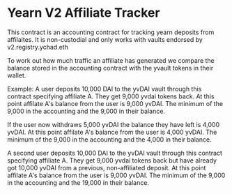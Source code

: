 # Yearn V2 Affiliate Tracker

This contract is an accounting contract for tracking yearn deposits from affilaites. It is non-custodial and only works with vaults endorsed by v2.registry.ychad.eth

To work out how much traffic an affiliate has generated we compare the balance stored in the accounting contract with the yvault tokens in their wallet.

Example:
A user deposits 10,000 DAI to the yvDAI vault through this contract specifying affiliate A. They get 9,000 yvdai tokens back. At this point affilate A's balance from the user is 9,000 yvDAI. The minimum of the 9,000 in the accounting and the 9,000 in their balance.

If the user now withdraws 5,000 yvDAI the balance they have left is 4,000 yvDAI. 
At this point affilate A's balance from the user is 4,000 yvDAI. The minimum of the 9,000 in the accounting and the 4,000 in their balance.

A second user deposits 10,000 DAI to the yvDAI vault through this contract specifying affiliate A. They get 9,000 yvdai tokens back but have already got 10,000 yvDAI from a previous, non-affiliated deposit.  At this point affilate A's balance from the user is 9,000 yvDAI. The minimum of the 9,000 in the accounting and the 19,000 in their balance.